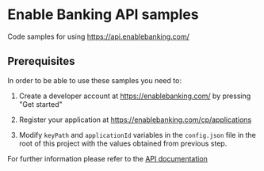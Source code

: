 # Enable Banking API samples

Code samples for using https://api.enablebanking.com/

## Prerequisites   

In order to be able to use these samples you need to:

1. Create a developer account at https://enablebanking.com/ by pressing "Get started"

2. Register your application at https://enablebanking.com/cp/applications

3. Modify `keyPath` and `applicationId` variables in the `config.json` file in the root of this
project with the values obtained from previous step.

For further information please refer to the [API documentation](https://enablebanking.com/docs/api/latest/)  
